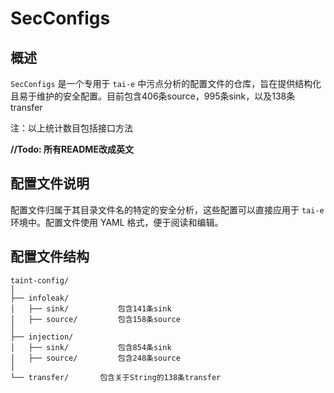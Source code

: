 # SecConfigs

## 概述

`SecConfigs` 是一个专用于 `tai-e` 中污点分析的配置文件的仓库，旨在提供结构化且易于维护的安全配置。目前包含406条source，995条sink，以及138条transfer

注：以上统计数目包括接口方法

**//Todo: 所有README改成英文**

## 配置文件说明

配置文件归属于其目录文件名的特定的安全分析，这些配置可以直接应用于 `tai-e` 环境中。配置文件使用 YAML 格式，便于阅读和编辑。


## 配置文件结构

```
taint-config/
│
├── infoleak/
│   ├── sink/           包含141条sink
│   ├── source/         包含158条source
│
├── injection/
│   ├── sink/           包含854条sink
│   ├── source/         包含248条source
│   
└── transfer/       包含关于String的138条transfer
```